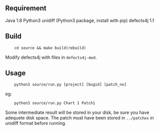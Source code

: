## Requirement
Java 1.8
Python3
unidiff (Python3 package, install with pip)
defects4j 1.1

## Build
```
    cd source && make build(rebuild)
```
Modify defects4j with files in `defects4j-mod`.

## Usage
```
    python3 source/run.py [project] [bugid] [patch_no]
```
eg:
```
    python3 source/run.py Chart 1 Patch1
```
Some intermediate result will be stored in your disk, be sure you have adequete disk space. The patch must have been stored in `../patches` in unidiff format before running.

